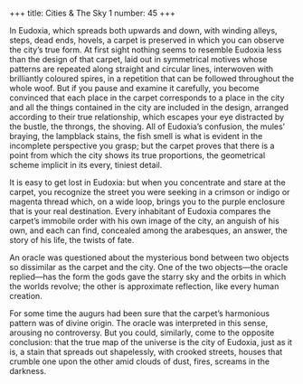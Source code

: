 +++
title: Cities & The Sky 1
number: 45
+++

In Eudoxia, which spreads both upwards and down, with winding alleys, steps, dead ends, hovels, a carpet is preserved in which you can observe the city’s true form. At first sight nothing seems to resemble Eudoxia less than the design of that carpet, laid out in symmetrical motives whose patterns are repeated along straight and circular lines, interwoven with brilliantly coloured spires, in a repetition that can be followed throughout the whole woof. But if you pause and examine it carefully, you become convinced that each place in the carpet corresponds to a place in the city and all the things contained in the city are included in the design, arranged according to their true relationship, which escapes your eye distracted by the bustle, the throngs, the shoving. All of Eudoxia’s confusion, the mules’ braying, the lampblack stains, the fish smell is what is evident in the incomplete perspective you grasp; but the carpet proves that there is a point from which the city shows its true proportions, the geometrical scheme implicit in its every, tiniest detail.

It is easy to get lost in Eudoxia: but when you concentrate and stare at the carpet, you recognize the street you were seeking in a crimson or indigo or magenta thread which, on a wide loop, brings you to the purple enclosure that is your real destination. Every inhabitant of Eudoxia compares the carpet’s immobile order with his own image of the city, an anguish of his own, and each can find, concealed among the arabesques, an answer, the story of his life, the twists of fate.

An oracle was questioned about the mysterious bond between two objects so dissimilar as the carpet and the city. One of the two objects—the oracle replied—has the form the gods gave the starry sky and the orbits in which the worlds revolve; the other is approximate reflection, like every human creation.

For some time the augurs had been sure that the carpet’s harmonious pattern was of divine origin. The oracle was interpreted in this sense, arousing no controversy. But you could, similarly, come to the opposite conclusion: that the true map of the universe is the city of Eudoxia, just as it is, a stain that spreads out shapelessly, with crooked streets, houses that crumble one upon the other amid clouds of dust, fires, screams in the darkness.